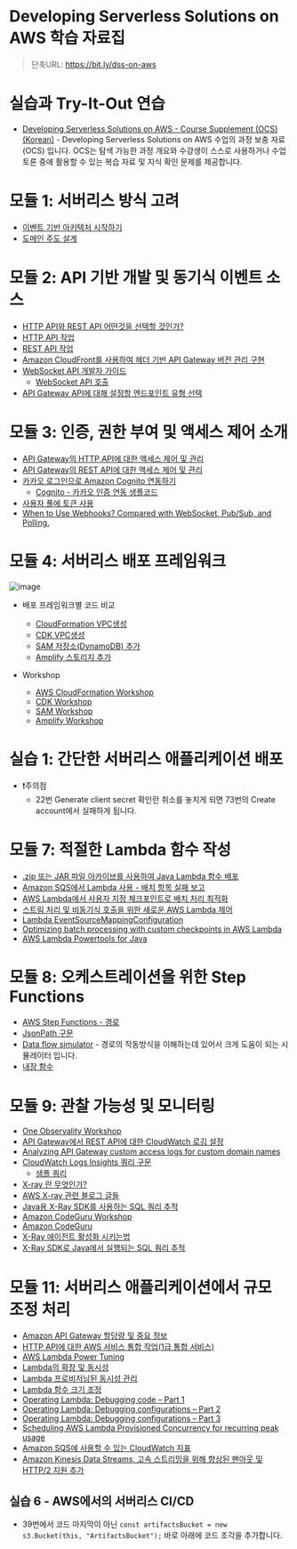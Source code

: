 # Developing Serverless Solutions on AWS 학습 자료집
> 단축URL: https://bit.ly/dss-on-aws

# 실습과 Try-It-Out 연습
- [Developing Serverless Solutions on AWS - Course Supplement (OCS) (Korean)](https://explore.skillbuilder.aws/learn/course/external/view/elearning/9255/developing-serverless-solutions-on-aws-course-supplement-ocs-korean) - Developing Serverless Solutions on AWS 수업의 과정 보충 자료(OCS) 입니다. OCS는 탐색 가능한 과정 개요와 수강생이 스스로 사용하거나 수업 토론 중에 활용할 수 있는 복습 자료 및 지식 확인 문제를 제공합니다.

# 모듈 1: 서버리스 방식 고려

- [이벤트 기반 아키텍처 시작하기](https://aws.amazon.com/ko/blogs/compute/getting-started-with-event-driven-architecture/)
- [도메인 주도 설계](http://www.kyobobook.co.kr/product/detailViewKor.laf?mallGb=KOR&ejkGb=KOR&barcode=9788992939850)

# 모듈 2: API 기반 개발 및 동기식 이벤트 소스

- [HTTP API와 REST API 어떤것을 선택할 것인가?](https://docs.aws.amazon.com/apigateway/latest/developerguide/http-api-vs-rest.html)
- [HTTP API 작업](https://docs.aws.amazon.com/apigateway/latest/developerguide/http-api.html)
- [REST API 작업](https://docs.aws.amazon.com/apigateway/latest/developerguide/apigateway-rest-api.html)
- [Amazon CloudFront를 사용하여 헤더 기반 API Gateway 버전 관리 구현](https://aws.amazon.com/ko/blogs/compute/implementing-header-based-api-gateway-versioning-with-amazon-cloudfront/)
- [WebSocket API 개발자 가이드](https://docs.aws.amazon.com/ko_kr/apigateway/latest/developerguide/apigateway-websocket-api.html)
  - [WebSocket API 호출](https://docs.aws.amazon.com/ko_kr/apigateway/latest/developerguide/apigateway-how-to-call-websocket-api.html)
- [API Gateway API에 대해 설정할 엔드포인트 유형 선택](https://docs.aws.amazon.com/ko_kr/apigateway/latest/developerguide/api-gateway-api-endpoint-types.html)

#  모듈 3: 인증, 권한 부여 및 액세스 제어 소개

- [API Gateway의 HTTP API에 대한 액세스 제어 및 관리](https://docs.aws.amazon.com/ko_kr/apigateway/latest/developerguide/http-api-access-control.html)
- [API Gateway의 REST API에 대한 액세스 제어 및 관리](https://docs.aws.amazon.com/ko_kr/apigateway/latest/developerguide/apigateway-control-access-to-api.html)
- [카카오 로그인으로 Amazon Cognito 연동하기](https://haandol.github.io/2021/01/31/cognito-kakao-login.html)
  - [Cognito - 카카오 인증 연동 생플코드](https://github.com/haandol/cognito-kakao-example)
- [사용자 풀에 토큰 사용](https://docs.aws.amazon.com/ko_kr/cognito/latest/developerguide/amazon-cognito-user-pools-using-tokens-with-identity-providers.html)
- [When to Use Webhooks? Compared with WebSocket, Pub/Sub, and Polling.](https://hookdeck.com/webhooks/guides/when-to-use-webhooks#how-webhooks-work)

# 모듈 4: 서버리스 배포 프레임워크
![image](https://user-images.githubusercontent.com/3435720/167570880-03a77419-e96a-4d30-8b89-b2b90ccde731.png)

- 배포 프레임워크별 코드 비교
  - [CloudFormation VPC생성](https://docs.aws.amazon.com/ko_kr/codebuild/latest/userguide/cloudformation-vpc-template.html)
  - [CDK VPC생성](https://docs.aws.amazon.com/cdk/api/v2/docs/aws-cdk-lib.aws_ec2.Vpc.html)
  - [SAM 저장소(DynamoDB) 추가](https://catalog.us-east-1.prod.workshops.aws/workshops/d21ec850-bab5-4276-af98-a91664f8b161/en-US/make-updates/add-datastore)
  - [Amplify 스토리지 추가](https://docs.amplify.aws/cli/storage/overview/)

- Workshop
  - [AWS CloudFormation Workshop](https://catalog.workshops.aws/cfn101/en-US)
  - [CDK Workshop](https://cdkworkshop.com/)
  - [SAM Workshop](https://catalog.us-east-1.prod.workshops.aws/workshops/d21ec850-bab5-4276-af98-a91664f8b161/en-US)
  - [Amplify Workshop](https://master.d3f5073vvso9t3.amplifyapp.com/)

# 실습 1: 간단한 서버리스 애플리케이션 배포

- ❗주의점
  -  22번 Generate client secret 확인란 취소를 놓치게 되면 73번의 Create account에서 실패하게 됩니다.


# 모듈 7: 적절한 Lambda 함수 작성

- [.zip 또는 JAR 파일 아카이브를 사용하여 Java Lambda 함수 배포](https://docs.aws.amazon.com/ko_kr/lambda/latest/dg/java-package.html)
- [Amazon SQS에서 Lambda 사용 - 배치 항목 실패 보고](https://docs.aws.amazon.com/ko_kr/lambda/latest/dg/with-sqs.html#services-sqs-batchfailurereporting)
- [AWS Lambda에서 사용자 지정 체크포인트로 배치 처리 최적화](https://aws.amazon.com/ko/blogs/compute/optimizing-batch-processing-with-custom-checkpoints-in-aws-lambda/)
- [스트림 처리 및 비동기식 호출을 위한 새로운 AWS Lambda 제어](https://aws.amazon.com/ko/blogs/compute/new-aws-lambda-controls-for-stream-processing-and-asynchronous-invocations/)
- [Lambda EventSourceMappingConfiguration](https://docs.aws.amazon.com/ko_kr/lambda/latest/dg/API_EventSourceMappingConfiguration.html)
- [Optimizing batch processing with custom checkpoints in AWS Lambda](https://aws.amazon.com/ko/blogs/compute/optimizing-batch-processing-with-custom-checkpoints-in-aws-lambda/)
- [AWS Lambda Powertools for Java](https://awslabs.github.io/aws-lambda-powertools-java/)

# 모듈 8: 오케스트레이션을 위한 Step Functions

- [AWS Step Functions - 경로](https://docs.aws.amazon.com/step-functions/latest/dg/amazon-states-language-paths.html)
- [JsonPath 구문](https://github.com/json-path/JsonPath)
- [Data flow simulator](https://us-east-1.console.aws.amazon.com/states/home?region=us-east-1#/simulator) - 경로의 작동방식을 이해하는데 있어서 크게 도움이 되는 시뮬레이터 입니다.
- [내장 함수](https://docs.aws.amazon.com/step-functions/latest/dg/amazon-states-language-intrinsic-functions.html)

# 모듈 9: 관찰 가능성 및 모니터링

- [One Observality Workshop](https://catalog.workshops.aws/observability/ko-KR)
- [API Gateway에서 REST API에 대한 CloudWatch 로깅 설정](https://docs.aws.amazon.com/ko_kr/apigateway/latest/developerguide/set-up-logging.html)
- [Analyzing API Gateway custom access logs for custom domain names](https://aws.amazon.com/ko/blogs/compute/analyzing-api-gateway-custom-access-logs-for-custom-domain-names/)
- [CloudWatch Logs Insights 쿼리 구문](https://docs.aws.amazon.com/ko_kr/AmazonCloudWatch/latest/logs/CWL_QuerySyntax.html)
  - [샘플 쿼리](https://docs.aws.amazon.com/ko_kr/AmazonCloudWatch/latest/logs/CWL_QuerySyntax-examples.html)
- [X-ray 란 무엇인가?](https://docs.aws.amazon.com/xray/latest/devguide/aws-xray.html)
- [AWS X-ray 관련 블로그 글들](https://aws.amazon.com/ko/blogs/developer/category/developer-tools/aws-x-ray/)
- [Java용 X-Ray SDK를 사용하는 SQL 쿼리 추적](https://docs.aws.amazon.com/ko_kr/xray/latest/devguide/xray-sdk-java-sqlclients.html)
- [Amazon CodeGuru Workshop](https://catalog.us-east-1.prod.workshops.aws/workshops/1786241d-967f-4195-99ef-5716ef485201/en-US/)
- [Amazon CodeGuru](https://aws.amazon.com/ko/codeguru/)
- [X-Ray 에이전트 활성화 시키는법](https://docs.aws.amazon.com/ko_kr/codeguru/latest/profiler-ug/enabling-the-agent-with-code.html)
- [X-Ray SDK로 Java에서 실행되는 SQL 쿼리 추적](https://docs.aws.amazon.com/ko_kr/xray/latest/devguide/xray-sdk-java-sqlclients.html)

# 모듈 11: 서버리스 애플리케이션에서 규모 조정 처리

- [Amazon API Gateway 할당량 및 중요 정보](https://docs.aws.amazon.com/ko_kr/apigateway/latest/developerguide/limits.html)
- [HTTP API에 대한 AWS 서비스 통합 작업(1급 통합 서비스)](https://docs.aws.amazon.com/ko_kr/apigateway/latest/developerguide/http-api-develop-integrations-aws-services.html)
- [AWS Lambda Power Tuning](https://github.com/alexcasalboni/aws-lambda-power-tuning)
- [Lambda의 확장 및 동시성](https://docs.aws.amazon.com/ko_kr/lambda/latest/operatorguide/scaling-concurrency.html)
- [Lambda 프로비저닝된 동시성 관리](https://docs.aws.amazon.com/ko_kr/lambda/latest/dg/provisioned-concurrency.html)
- [Lambda 함수 크기 조정](https://docs.aws.amazon.com/ko_kr/lambda/latest/dg/invocation-scaling.html)
- [Operating Lambda: Debugging code – Part 1](https://aws.amazon.com/ko/blogs/compute/operating-lambda-debugging-code-part-1/)
- [Operating Lambda: Debugging configurations – Part 2](https://aws.amazon.com/ko/blogs/compute/operating-lambda-debugging-configurations-part-2/)
- [Operating Lambda: Debugging configurations – Part 3](https://aws.amazon.com/ko/blogs/compute/operating-lambda-debugging-integrations-part-3/)
- [Scheduling AWS Lambda Provisioned Concurrency for recurring peak usage](https://aws.amazon.com/ko/blogs/compute/scheduling-aws-lambda-provisioned-concurrency-for-recurring-peak-usage/)
- [Amazon SQS에 사용할 수 있는 CloudWatch 지표](https://docs.aws.amazon.com/ko_kr/AWSSimpleQueueService/latest/SQSDeveloperGuide/sqs-available-cloudwatch-metrics.html)
- [Amazon Kinesis Data Streams, 고속 스트리밍을 위해 향상된 팬아웃 및 HTTP/2 지원 추가](https://aws.amazon.com/ko/blogs/korea/kds-enhanced-fanout/)


## 실습 6 - AWS에서의 서버리스 CI/CD

- 39번에서 코드 마지막이 아닌 `const artifactsBucket = new s3.Bucket(this, "ArtifactsBucket");` 바로 아래에 코드 조각을 추가합니다.
